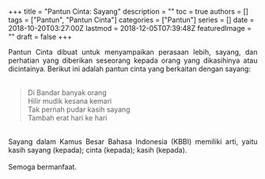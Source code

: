 +++
title = "Pantun Cinta: Sayang"
description = ""
toc = true
authors = []
tags = ["Pantun", "Pantun Cinta"]
categories = ["Pantun"]
series = []
date = 2018-10-20T03:27:00Z
lastmod = 2018-12-05T07:39:48Z
featuredImage = ""
draft = false
+++

<div style="text-align: justify;">Pantun Cinta dibuat untuk menyampaikan perasaan lebih, sayang, dan perhatian yang diberikan seseorang kepada orang yang dikasihinya atau dicintainya. Berikut ini adalah pantun cinta yang berkaitan dengan sayang:<br /><br />
<blockquote class="tr_bq">Di Bandar banyak orang<br />Hilir mudik kesana kemari<br />Tak pernah pudar kasih sayang<br />Tambah erat hari ke hari</blockquote><br />
Sayang dalam Kamus Besar Bahasa Indonesia (KBBI) memiliki arti, yaitu kasih sayang (kepada); cinta (kepada); kasih (kepada).<br /><br />
Semoga bermanfaat.</div>
